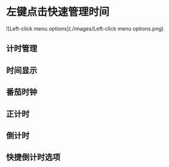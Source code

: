 # 左键点击快速管理时间

![Left-click menu options](./images/Left-click menu options.png)

## 计时管理



## 时间显示



## 番茄时钟



## 正计时



## 倒计时



## 快捷倒计时选项

